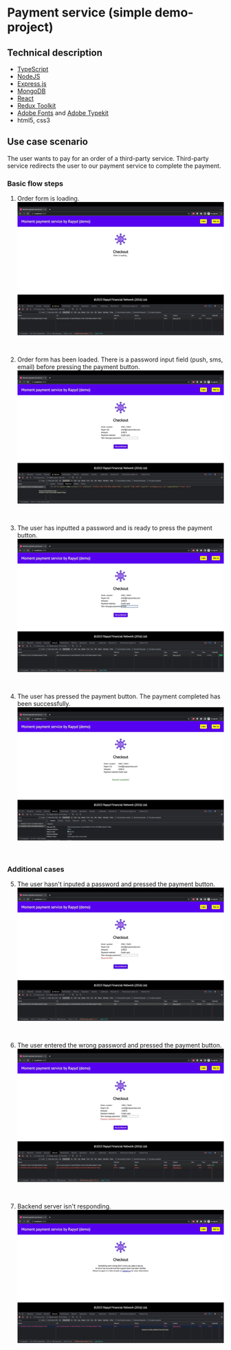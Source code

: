 <!-- https://daringfireball.net/projects/markdown/syntax -->
# Payment service (simple demo-project)

## Technical description
- [TypeScript](https://www.typescriptlang.org/)
- [NodeJS](https://nodejs.org/)
- [Express.js](https://expressjs.com/)
- [MongoDB](https://www.mongodb.com/)
- [React](https://react.dev/)
- [Redux Toolkit](https://redux-toolkit.js.org/)
- [Adobe Fonts](https://fonts.adobe.com/) and [Adobe Typekit](https://fonts.adobe.com/docs/api)
- html5, css3

## Use case scenario
The user wants to pay for an order of a third-party service. Third-party service redirects the user to our payment service to complete the payment.

### Basic flow steps
1. Order form is loading.
![image1](/doc/images/1.jpeg)

<br>

2. Order form has been loaded. There is a password input field (push, sms, email) before pressing the payment button.
![image2](/doc/images/2.jpeg)

<br>

3. The user has inputted a password and is ready to press the payment button.
![image3](/doc/images/3.jpeg)

<br>

4. The user has pressed the payment button. The payment completed has been successfully.
![image4](/doc/images/4.jpeg)

<br>

### Additional cases

5. The user hasn't inputed a password and pressed the payment button.
![image5](/doc/images/5.jpeg)

<br>

6. The user entered the wrong password and pressed the payment button.
![image6](/doc/images/6.jpeg)

<br>

7. Backend server isn't responding.
![image7](/doc/images/7.jpeg)
